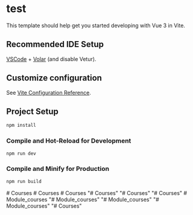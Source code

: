 # test

This template should help get you started developing with Vue 3 in Vite.

## Recommended IDE Setup

[VSCode](https://code.visualstudio.com/) + [Volar](https://marketplace.visualstudio.com/items?itemName=Vue.volar) (and disable Vetur).

## Customize configuration

See [Vite Configuration Reference](https://vite.dev/config/).

## Project Setup

```sh
npm install
```

### Compile and Hot-Reload for Development

```sh
npm run dev
```

### Compile and Minify for Production

```sh
npm run build
```
#   C o u r s e s  
 #   C o u r s e s  
 #   C o u r s e s  
 "# Courses" 
"# Courses" 
"# Courses" 
#   M o d u l e _ c o u r s e s  
 "# Module_courses" 
"# Module_courses" 
"# Module_courses" 
"# Courses" 
